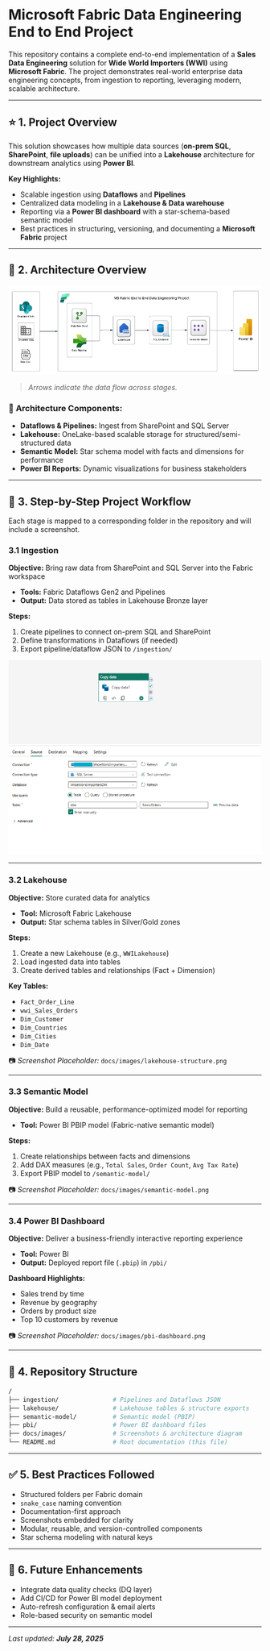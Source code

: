 # **Microsoft Fabric Data Engineering End to End Project**

This repository contains a complete end-to-end implementation of a **Sales Data Engineering** solution for **Wide World Importers (WWI)** using **Microsoft Fabric**. The project demonstrates real-world enterprise data engineering concepts, from ingestion to reporting, leveraging modern, scalable architecture.

---

## ⭐ **1. Project Overview**

This solution showcases how multiple data sources (**on-prem SQL**, **SharePoint**, **file uploads**) can be unified into a **Lakehouse** architecture for downstream analytics using **Power BI**.

**Key Highlights:**

* Scalable ingestion using **Dataflows** and **Pipelines**
* Centralized data modeling in a **Lakehouse & Data warehouse**
* Reporting via a **Power BI dashboard** with a star-schema-based semantic model
* Best practices in structuring, versioning, and documenting a **Microsoft Fabric** project

---

## 🧭 **2. Architecture Overview**

![Architecture Diagram](Architecture%20Diagram%20MS%20Fabric%20WWI.png)

> *Arrows indicate the data flow across stages.*

### 🧩 **Architecture Components:**

* **Dataflows & Pipelines:** Ingest from SharePoint and SQL Server
* **Lakehouse:** OneLake-based scalable storage for structured/semi-structured data
* **Semantic Model:** Star schema model with facts and dimensions for performance
* **Power BI Reports:** Dynamic visualizations for business stakeholders

---

## 🔄 **3. Step-by-Step Project Workflow**

Each stage is mapped to a corresponding folder in the repository and will include a screenshot.

### 3.1 **Ingestion**

**Objective:** Bring raw data from SharePoint and SQL Server into the Fabric workspace

* **Tools:** Fabric Dataflows Gen2 and Pipelines
* **Output:** Data stored as tables in Lakehouse Bronze layer

**Steps:**

1. Create pipelines to connect on-prem SQL and SharePoint
2. Define transformations in Dataflows (if needed)
3. Export pipeline/dataflow JSON to `/ingestion/`

![Ingestion Pipeline](Data%20Ingestion/Fabric%20Data%20Pipeline.png)

---

### 3.2 **Lakehouse**

**Objective:** Store curated data for analytics

* **Tool:** Microsoft Fabric Lakehouse
* **Output:** Star schema tables in Silver/Gold zones

**Steps:**

1. Create a new Lakehouse (e.g., `WWILakehouse`)
2. Load ingested data into tables
3. Create derived tables and relationships (Fact + Dimension)

**Key Tables:**

* `Fact_Order_Line`
* `wwi_Sales_Orders`
* `Dim_Customer`
* `Dim_Countries`
* `Dim_Cities`
* `Dim_Date`

📷 *Screenshot Placeholder:* `docs/images/lakehouse-structure.png`

---

### 3.3 **Semantic Model**

**Objective:** Build a reusable, performance-optimized model for reporting

* **Tool:** Power BI PBIP model (Fabric-native semantic model)

**Steps:**

1. Create relationships between facts and dimensions
2. Add DAX measures (e.g., `Total Sales`, `Order Count`, `Avg Tax Rate`)
3. Export PBIP model to `/semantic-model/`

📷 *Screenshot Placeholder:* `docs/images/semantic-model.png`

---

### 3.4 **Power BI Dashboard**

**Objective:** Deliver a business-friendly interactive reporting experience

* **Tool:** Power BI
* **Output:** Deployed report file (`.pbip`) in `/pbi/`

**Dashboard Highlights:**

* Sales trend by time
* Revenue by geography
* Orders by product size
* Top 10 customers by revenue

📷 *Screenshot Placeholder:* `docs/images/pbi-dashboard.png`

---

## 📁 **4. Repository Structure**

```bash
/
├── ingestion/               # Pipelines and Dataflows JSON
├── lakehouse/               # Lakehouse tables & structure exports
├── semantic-model/          # Semantic model (PBIP)
├── pbi/                     # Power BI dashboard files
├── docs/images/             # Screenshots & architecture diagram
└── README.md                # Root documentation (this file)
```

---

## ✅ **5. Best Practices Followed**

* Structured folders per Fabric domain
* `snake_case` naming convention
* Documentation-first approach
* Screenshots embedded for clarity
* Modular, reusable, and version-controlled components
* Star schema modeling with natural keys

---

## 🚀 **6. Future Enhancements**

* Integrate data quality checks (DQ layer)
* Add CI/CD for Power BI model deployment
* Auto-refresh configuration & email alerts
* Role-based security on semantic model

---

*Last updated: **July 28, 2025***
